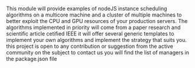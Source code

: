 This module will provide examples of nodeJS instance scheduling algorithms on a multicore machine and a cluster of multiple machines to better exploit the CPU and GPU resources of your production servers.
The algorithms implemented in priority will come from a paper research and scientific article cetified IEEE
it will offer several generic templates to implement your own algorithms and implement the strategy that suits you.
 
this project is open to any contribution or suggestion from the active community on the subject
to contact us you will find the list of managers in the package.json file